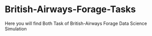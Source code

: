 # British-Airways-Forage-Tasks
Here you will find Both Task of British-Airways Forage Data Science Simulation
